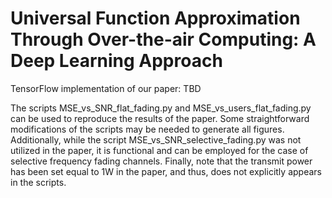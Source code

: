 # Universal Function Approximation Through Over-the-air Computing: A Deep Learning Approach
TensorFlow implementation of our paper: TBD

The scripts MSE_vs_SNR_flat_fading.py and MSE_vs_users_flat_fading.py can be used to reproduce the results of the paper. Some straightforward modifications of the scripts may be needed to generate all figures. Additionally, while the script MSE_vs_SNR_selective_fading.py was not utilized in the paper, it is functional and can be employed for the case of selective frequency fading channels. Finally, note that the transmit power has been set equal to 1W in the paper, and thus, does not explicitly appears in the scripts.
